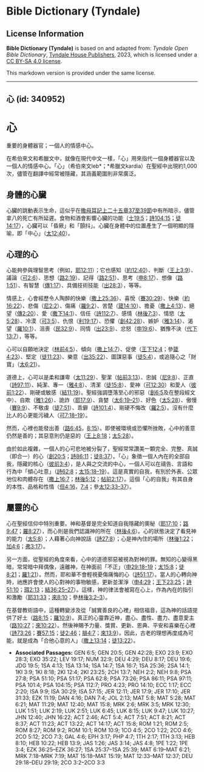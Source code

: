 # Bible Dictionary (Tyndale)

## License Information

**Bible Dictionary (Tyndale)** is based on and adapted from: _Tyndale Open Bible Dictionary_, [Tyndale House Publishers](https://tyndaleopenresources.com/), 2023, which is licensed under a [CC BY-SA 4.0 license](https://creativecommons.org/licenses/by-sa/4.0/legalcode.en).

This markdown version is provided under the same license.



--------------------------------

## 心 (id: 340952)

心
=

重要的身體器官；一個人的情感中心。

在希伯來文和希臘文中，就像在現代中文一樣，「心」用來指代一個身體器官以及一個人的情感中心。「心」（希伯來文leb*；*希臘文kardia）在聖經中出現約1,000次，儘管在翻譯中經常被隱藏，其涵義範圍則非常廣泛。

身體的心臟
-----

心臟的跳動表示生命，這似乎在[撒母耳記上二十五章37至39節](https://ref.ly/1Sam25:37-1Sam25:39)中有所暗示，儘管拿八的死亡有所延遲。食物和酒會影響心臟的功能（[士19:5](https://ref.ly/Judg19:5)；[詩104:15](https://ref.ly/Ps104:15)；[徒14:17](https://ref.ly/Acts14:17)），心臟可以「昏厥」和「顫抖」。心臟在身體中的位置產生了一個明顯的隱喻，即「中心」（[太12:40](https://ref.ly/Matt12:40)）。

心理的心
----

心能夠參與理智思考（例如，[耶12:11](https://ref.ly/Jer12:11)）；它也感知（[約12:40](https://ref.ly/John12:40)）、判斷（[王上3:9](https://ref.ly/1Kgs3:9)）、議論（[可2:6](https://ref.ly/Mark2:6)）、思想（[路2:19](https://ref.ly/Luke2:19)）、記得（[路2:51](https://ref.ly/Luke2:51)）、思考（[申8:17](https://ref.ly/Deut8:17)）、想像（[路1:51](https://ref.ly/Luke1:51)）、有智慧（[傳1:17](https://ref.ly/Eccl1:17)）、具備技術技能（[出28:3](https://ref.ly/Exod28:3)），等等。

情感上，心會經歷令人陶醉的快樂（[撒上25:36](https://ref.ly/1Sam25:36)）、喜悅（[賽30:29](https://ref.ly/Isa30:29)）、快樂（[約16:22](https://ref.ly/John16:22)）、悲傷（[尼2:2](https://ref.ly/Neh2:2)）、傷痛（[羅9:2](https://ref.ly/Rom9:2)）、苦楚（[箴14:10](https://ref.ly/Prov14:10)）、擔憂（[撒上4:13](https://ref.ly/1Sam4:13)）、絕望（[傳2:20](https://ref.ly/Eccl2:20)）、愛（[撒下14:1](https://ref.ly/2Sam14:1)）、信任（[詩112:7](https://ref.ly/Ps112:7)）、感情（[林後7:3](https://ref.ly/2Cor7:3)）、情慾（[太5:28](https://ref.ly/Matt5:28)）、冷漠（[可3:5](https://ref.ly/Mark3:5)）、仇恨（[利19:17](https://ref.ly/Lev19:17)）、恐懼（[創42:28](https://ref.ly/Gen42:28)）、嫉妒（[雅3:14](https://ref.ly/Jas3:14)）、渴望（[羅10:1](https://ref.ly/Rom10:1)）、沮喪（[民32:9](https://ref.ly/Num32:9)）、同情（[出23:9](https://ref.ly/Exod23:9)）、忿怒（[申19:6](https://ref.ly/Deut19:6)）、猶豫不決（[代下13:7](https://ref.ly/2Chr13:7)），等等。

心可以自願地決定（[林前4:5](https://ref.ly/1Cor4:5)）、傾向（[撒上14:7](https://ref.ly/1Sam14:7)）、促使（[王下12:4](https://ref.ly/2Kgs12:4)；參[箴4:23](https://ref.ly/Prov4:23)）、堅定（[徒11:23](https://ref.ly/Acts11:23)）、樂意（[出35:22](https://ref.ly/Exod35:22)）、圖謀惡事（[徒5:4](https://ref.ly/Acts5:4)），或追隨心之「財寶」（[太6:21](https://ref.ly/Matt6:21)）。

道德上，心可以是柔和謙卑（[太11:29](https://ref.ly/Matt11:29)）、聖潔（[帖前3:13](https://ref.ly/1Thess3:13)）、忠誠（[尼9:8](https://ref.ly/Neh9:8)）、正直（[詩97:11](https://ref.ly/Ps97:11)）、純潔、專一（[雅4:8](https://ref.ly/Jas4:8)）、清潔（[徒15:8](https://ref.ly/Acts15:8)）、愛神（[可12:30](https://ref.ly/Mark12:30)）和愛人（[彼前1:22](https://ref.ly/1Pet1:22)）、剛硬或敏感（[結11:19](https://ref.ly/Ezek11:19)）。聖經強調墮落至心的邪惡（[創6:5](https://ref.ly/Gen6:5)及在整段經文中）、自欺（[雅1:26](https://ref.ly/Jas1:26)）、詭詐（[耶17:9](https://ref.ly/Jer17:9)）、貪婪（[太6:19–21](https://ref.ly/Matt6:19-Matt6:21)）、好色（[太5:28](https://ref.ly/Matt5:28)）、傲慢（[賽9:9](https://ref.ly/Isa9:9)）、不敬虔（[徒7:51](https://ref.ly/Acts7:51)）、乖僻（[詩101:4](https://ref.ly/Ps101:4)）、剛硬不悔改（[羅2:5](https://ref.ly/Rom2:5)）。沒有什麼比人的心更能污穢人（[可7:18–19](https://ref.ly/Mark7:18-Mark7:19)）。

然而，心裡也能發出善（[路6:45](https://ref.ly/Luke6:45)，[8:15](https://ref.ly/Luke8:15)）。即使被環境或恐懼所挫敗，心中的善意仍然是善的；其惡意則仍是惡的（[王上8:18](https://ref.ly/1Kgs8:18)；[太5:28](https://ref.ly/Matt5:28)）。

由於如此複雜，一個人的心可悲地被分裂了，聖經常常讚美一顆完全、完整、真誠（即合一）的心（[創20:5](https://ref.ly/Gen20:5)；[詩86:11](https://ref.ly/Ps86:11)；[徒8:37](https://ref.ly/Acts8:37)）。「心」象徵一個人內在的全部自我，隱藏的核心（[彼前3:4](https://ref.ly/1Pet3:4)），是人與之交流的中心，一個人可以在禱告、言語和行為中「傾心吐意」（[詩62:8](https://ref.ly/Ps62:8)；[太15:18–19](https://ref.ly/Matt15:18-Matt15:19)）。這是真實的自我，有別於外表、公眾地位和肉體存在（[撒上16:7](https://ref.ly/1Sam16:7)；[林後5:12](https://ref.ly/2Cor5:12)；[帖前2:17](https://ref.ly/1Thess2:17)）。這個「心的自我」有其自身的本性、品格和性情（[但4:16](https://ref.ly/Dan4:16)，[7:4](https://ref.ly/Dan7:4)；參[太12:33–37](https://ref.ly/Matt12:33-Matt12:37)）。

屬靈的心
----

心在聖經信仰中特別重要。神和基督是完全知道自我隱藏的奧秘（[耶17:10](https://ref.ly/Jer17:10)；[路9:47](https://ref.ly/Luke9:47)；[羅8:27](https://ref.ly/Rom8:27)），而心則是我們認識神的所在（[林後4:6](https://ref.ly/2Cor4:6)）。心的狀態決定了看見神的能力（[太5:8](https://ref.ly/Matt5:8)）；人藉著心向神說話（[詩27:8](https://ref.ly/Ps27:8)）；心是神內住的場所（[林後1:22](https://ref.ly/2Cor1:22)；[加4:6](https://ref.ly/Gal4:6)；[弗3:17](https://ref.ly/Eph3:17)）。

另一方面，從聖經的角度來看，心中的道德邪惡被視為對神的罪。無知的心變得黑暗，常常暗中拜偶像，遠離神，在神面前「不正」（[申29:18–19](https://ref.ly/Deut29:18-Deut29:19)；[太15:8](https://ref.ly/Matt15:8)；[徒8:21](https://ref.ly/Acts8:21)；[羅1:21](https://ref.ly/Rom1:21)）。然而，耶和華不會輕視憂傷痛悔的心（[詩51:17](https://ref.ly/Ps51:17)）。當人的心轉向神時，祂應許會使人的心對神的事物敏感，更新並潔淨（[申4:29](https://ref.ly/Deut4:29)；[王下23:25](https://ref.ly/2Kgs23:25)；[詩51:10](https://ref.ly/Ps51:10)；[珥2:13](https://ref.ly/Joel2:13)；[結36:25–27](https://ref.ly/Ezek36:25-Ezek36:27)）。這樣，神的律法會被寫在心上，作為內在的指引和激勵（[耶31:33](https://ref.ly/Jer31:33)；[來8:10](https://ref.ly/Heb8:10)；參[林後3:2–3](https://ref.ly/2Cor3:2-2Cor3:3)）。

在基督教術語中，這種轉變涉及從「誠實善良的心裡」相信福音，這為神的話語提供了好土（[路8:15](https://ref.ly/Luke8:15)；[羅10:9](https://ref.ly/Rom10:9)）。真正的心靈靠近神，盡心、盡性、盡力、盡意愛主（[路10:27](https://ref.ly/Luke10:27)；[來10:22](https://ref.ly/Heb10:22)）。然後神賜予力量、獎賞、更新、恩典、平安和喜樂在心裡（[詩73:26](https://ref.ly/Ps73:26)；[賽57:15](https://ref.ly/Isa57:15)；[徒2:46](https://ref.ly/Acts2:46)；[腓4:7](https://ref.ly/Phil4:7)；[來13:9](https://ref.ly/Heb13:9)）。因此，古老的理想再度成為可能，就是成為「合他心意的人」（[撒上13:14](https://ref.ly/1Sam13:14)；[徒13:22](https://ref.ly/Acts13:22)）。

* **Associated Passages:** GEN 6:5; GEN 20:5; GEN 42:28; EXO 23:9; EXO 28:3; EXO 35:22; LEV 19:17; NUM 32:9; DEU 4:29; DEU 8:17; DEU 19:6; JDG 19:5; 1SA 4:13; 1SA 13:14; 1SA 14:7; 1SA 16:7; 1SA 25:36; 2SA 14:1; 1KI 3:9; 1KI 8:18; 2KI 12:4; 2KI 23:25; 2CH 13:7; NEH 2:2; NEH 9:8; PSA 27:8; PSA 51:10; PSA 51:17; PSA 62:8; PSA 73:26; PSA 86:11; PSA 97:11; PSA 101:4; PSA 104:15; PSA 112:7; PRO 4:23; PRO 14:10; ECC 1:17; ECC 2:20; ISA 9:9; ISA 30:29; ISA 57:15; JER 12:11; JER 17:9; JER 17:10; JER 31:33; EZK 11:19; DAN 4:16; DAN 7:4; JOL 2:13; MAT 5:8; MAT 5:28; MAT 6:21; MAT 11:29; MAT 12:40; MAT 15:8; MRK 2:6; MRK 3:5; MRK 12:30; LUK 1:51; LUK 2:19; LUK 2:51; LUK 6:45; LUK 8:15; LUK 9:47; LUK 10:27; JHN 12:40; JHN 16:22; ACT 2:46; ACT 5:4; ACT 7:51; ACT 8:21; ACT 8:37; ACT 11:23; ACT 13:22; ACT 14:17; ACT 15:8; ROM 1:21; ROM 2:5; ROM 8:27; ROM 9:2; ROM 10:1; ROM 10:9; 1CO 4:5; 2CO 1:22; 2CO 4:6; 2CO 5:12; 2CO 7:3; GAL 4:6; EPH 3:17; PHP 4:7; 1TH 2:17; 1TH 3:13; HEB 8:10; HEB 10:22; HEB 13:9; JAS 1:26; JAS 3:14; JAS 4:8; 1PE 1:22; 1PE 3:4; EZK 36:25–EZK 36:27; 1SA 25:37–1SA 25:39; MAT 6:19–MAT 6:21; MRK 7:18–MRK 7:19; MAT 15:18–MAT 15:19; MAT 12:33–MAT 12:37; DEU 29:18–DEU 29:19; 2CO 3:2–2CO 3:3

